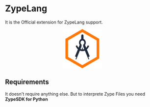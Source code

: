 # ZypeLang

It is the Official extension for ZypeLang support.

<p align="center">
    <img src="https://raw.githubusercontent.com/Zype-Z/ZypeLang-VSCode/main/img/logo.png">
</p>

## Requirements

It doesn't require anything else. But to interprete Zype Files you need **ZypeSDK for Python**